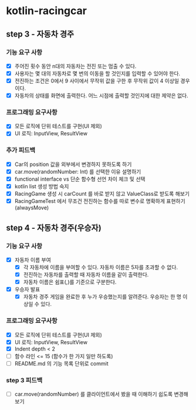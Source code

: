 # kotlin-racingcar

## step 3 - 자동차 경주
### 기능 요구 사항
- [x] 주어진 횟수 동안 n대의 자동차는 전진 또는 멈출 수 있다.
- [x] 사용자는 몇 대의 자동차로 몇 번의 이동을 할 것인지를 입력할 수 있어야 한다.
- [x] 전진하는 조건은 0에서 9 사이에서 무작위 값을 구한 후 무작위 값이 4 이상일 경우이다.
- [x] 자동차의 상태를 화면에 출력한다. 어느 시점에 출력할 것인지에 대한 제약은 없다.

### 프로그래밍 요구사항
- [x] 모든 로직에 단위 테스트를 구현(UI 제외)
- [x] UI 로직: InputView, ResultView

### 추가 피드백
- [x] Car의 position 값을 외부에서 변경하지 못하도록 하기
- [x] car.move(randomNumber: Int) 를 선택한 이유 설명하기
- [x] functional interface vs 단순 함수형 선언 차이 체크 및 선택
- [x] kotlin list 생성 방법 숙지
- [x] RacingGame 생성 시 carCount 를 바로 받지 않고 ValueClass로 받도록 해보기
- [x] RacingGameTest 에서 무조건 전진하는 함수를 따로 변수로 명확하게 표현하기(alwaysMove)

## step 4 - 자동차 경주(우승자)
### 기능 요구 사항
- [x] 자동차 이름 부여
  - [x] 각 자동차에 이름을 부여할 수 있다. 자동차 이름은 5자를 초과할 수 없다.
  - [x] 전진하는 자동차를 출력할 때 자동차 이름을 같이 출력한다.
  - [x] 자동차 이름은 쉼표(,)를 기준으로 구분한다.
- [x] 우승자 발표
  - [x] 자동차 경주 게임을 완료한 후 누가 우승했는지를 알려준다. 우승자는 한 명 이상일 수 있다.

### 프로그래밍 요구사항
- [x] 모든 로직에 단위 테스트를 구현(UI 제외)
- [x] UI 로직: InputView, ResultView
- [x] Indent depth < 2
- [ ] 함수 라인 <= 15 (함수가 한 가지 일만 하도록)
- [ ] README.md 의 기능 목록 단위로 commit

### step 3 피드백
- [ ] car.move(randomNumber) 를 클라이언트에서 봤을 때 이해하기 쉽도록 변경해보기 